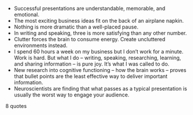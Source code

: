  - Successful presentations are understandable, memorable, and emotional.
 - The most exciting business ideas fit on the back of an airplane napkin.
 - Nothing is more dramatic than a well-placed pause.
 - In writing and speaking, three is more satisfying than any other number.
 - Clutter forces the brain to consume energy. Create uncluttered environments instead.
 - I spend 60 hours a week on my business but I don’t work for a minute. Work is hard. But what I do – writing, speaking, researching, learning, and sharing information – is pure joy. It’s what I was called to do.
 - New research into cognitive functioning – how the brain works – proves that bullet points are the least effective way to deliver important information.
 - Neuroscientists are finding that what passes as a typical presentation is usually the worst way to engage your audience.

8 quotes